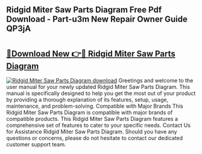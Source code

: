 ## Ridgid Miter Saw Parts Diagram Free Pdf Download - Part-u3m New Repair Owner Guide QP3jA

# <h2><a href="http://dfjaim.blite.top/?on=Ridgid+Miter+Saw+Parts+Diagram">🔗Download New 👉🔴 Ridgid Miter Saw Parts Diagram</a></h2>

[![Ridgid Miter Saw Parts Diagram download](https://i.imgur.com/lujVjoI.png)](http://dfjaim.blite.top/?on=Ridgid+Miter+Saw+Parts+Diagram)
Greetings and welcome to the user manual for your newly updated Ridgid Miter Saw Parts Diagram. This manual is specifically designed to help you get the most out of your product by providing a thorough explanation of its features, setup, usage, maintenance, and problem-solving. Compatible with Major Brands This Ridgid Miter Saw Parts Diagram is compatible with major brands of compatible products. This Ridgid Miter Saw Parts Diagram features a comprehensive set of features to cater to your specific needs. Contact Us for Assistance Ridgid Miter Saw Parts Diagram. Should you have any questions or concerns, please do not hesitate to contact our dedicated customer support team.
